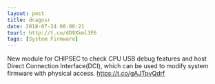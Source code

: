 ```yaml
---
layout: post
title: dragosr
date: 2018-07-24 00:00:21
tourl: http://t.co/dD9Xkml3F6
tags: [System Firmware]
---
```

New module for CHIPSEC to check CPU USB debug features and host Direct Connection Interface(DCI), which can be used to modify system firmware with physical access. https://t.co/gAJTpvQdrf